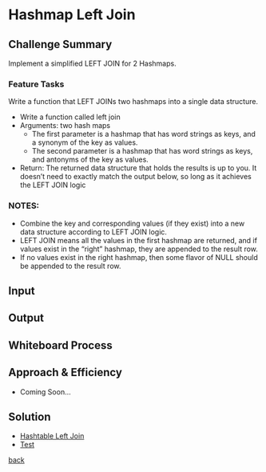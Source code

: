 # Hashmap Left Join

## Challenge Summary

Implement a simplified LEFT JOIN for 2 Hashmaps.

### Feature Tasks

Write a function that LEFT JOINs two hashmaps into a single data structure.

- Write a function called left join
- Arguments: two hash maps
  - The first parameter is a hashmap that has word strings as keys, and a synonym of the key as values.
  - The second parameter is a hashmap that has word strings as keys, and antonyms of the key as values.
- Return: The returned data structure that holds the results is up to you. It doesn’t need to exactly match the output below, so long as it achieves the LEFT JOIN logic

### NOTES:

- Combine the key and corresponding values (if they exist) into a new data structure according to LEFT JOIN logic.
- LEFT JOIN means all the values in the first hashmap are returned, and if values exist in the “right” hashmap, they are appended to the result row.
- If no values exist in the right hashmap, then some flavor of NULL should be appended to the result row.

## Input

## Output

## Whiteboard Process

## Approach & Efficiency

- Coming Soon...

## Solution

- [Hashtable Left Join](./hashtable-left-join.js)
- [Test](./hashtable-left-join.test.js)

[back](../README.md)
